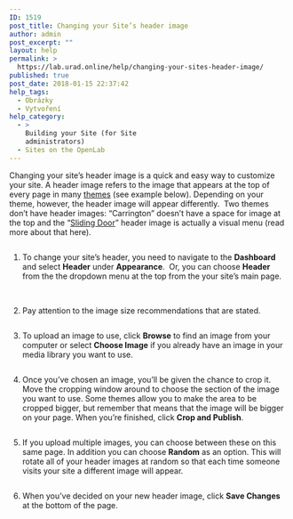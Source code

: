 ```yaml
---
ID: 1519
post_title: Changing your Site’s header image
author: admin
post_excerpt: ""
layout: help
permalink: >
  https://lab.urad.online/help/changing-your-sites-header-image/
published: true
post_date: 2018-01-15 22:37:42
help_tags:
  - Obrázky
  - Vytvoření
help_category:
  - >
    Building your Site (for Site
    administrators)
  - Sites on the OpenLab
---
```

Changing your site’s header image is a quick and easy way to customize your site. A header image refers to the image that appears at the top of every page in many <a title="Changing the appearance of your Site with themes" href="https://lab.urad.online/help/changing-the-appearance-of-your-site-with-themes/">themes</a> (see example below). Depending on your theme, however, the header image will appear differently.  Two themes don’t have header images: “Carrington” doesn’t have a space for image at the top and the “<a title="Sliding Door theme" href="https://lab.urad.online/help/sliding-door-theme/">Sliding Door</a>” header image is actually a visual menu (read more about that here).

<img class="alignnone" src="https://dl.dropboxusercontent.com/u/78027977/Help%20Screenshots/Sites%20on%20the%20OpenLab/Header_0.jpg" alt="" />

1. To change your site’s header, you need to navigate to the <strong>Dashboard</strong> and select <strong>Header</strong> under <strong>Appearance</strong>.  Or, you can choose <strong>Header</strong> from the the dropdown menu at the top from the your site’s main page.

<img class="alignnone" src="https://dl.dropboxusercontent.com/u/78027977/Help%20Screenshots/Sites%20on%20the%20OpenLab/Header_1.jpg" alt="" />

<img class="alignnone" src="https://dl.dropboxusercontent.com/u/78027977/Help%20Screenshots/Sites%20on%20the%20OpenLab/Header_2.jpg" alt="" />

2. Pay attention to the image size recommendations that are stated.

<img class="alignnone" src="https://dl.dropboxusercontent.com/u/78027977/Help%20Screenshots/Sites%20on%20the%20OpenLab/Header_3.jpg" alt="" />

3. To upload an image to use, click <strong>Browse</strong> to find an image from your computer or select <strong>Choose Image</strong> if you already have an image in your media library you want to use.

<img class="alignnone" src="https://dl.dropboxusercontent.com/u/78027977/Help%20Screenshots/Sites%20on%20the%20OpenLab/Header_4.jpg" alt="" />

4. Once you’ve chosen an image, you’ll be given the chance to crop it. Move the cropping window around to choose the section of the image you want to use. Some themes allow you to make the area to be cropped bigger, but remember that means that the image will be bigger on your page. When you’re finished, click <strong>Crop and Publish</strong>.

<img class="alignnone" src="https://dl.dropboxusercontent.com/u/78027977/Help%20Screenshots/Sites%20on%20the%20OpenLab/Header_5.jpg" alt="" />

5. If you upload multiple images, you can choose between these on this same page. In addition you can choose <strong>Random</strong> as an option. This will rotate all of your header images at random so that each time someone visits your site a different image will appear.

<img class="alignnone" src="https://dl.dropboxusercontent.com/u/78027977/Help%20Screenshots/Sites%20on%20the%20OpenLab/Header_6.jpg" alt="" />

6. When you’ve decided on your new header image, click <strong>Save Changes</strong> at the bottom of the page.